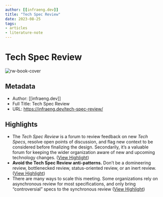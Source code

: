 ```yaml
---
author: [[infraeng.dev]]
title: "Tech Spec Review"
date: 2023-08-25
tags: 
- articles
- literature-note
---
```

# Tech Spec Review

![rw-book-cover](https://infraeng.dev/static/site.png)

## Metadata
- Author: [[infraeng.dev]]
- Full Title: Tech Spec Review
- URL: https://infraeng.dev/tech-spec-review/

## Highlights
- The *Tech Spec Review* is a forum to review feedback on new *Tech Specs*, resolve open points of discussion, and flag new context to be considered before finalizing the design. Secondarily, it’s a valuable forum for keeping the wider organization aware of new and upcoming technology changes. ([View Highlight](https://read.readwise.io/read/01gx9em61595qpc37kx9tqcrw0))
- **Avoid the Tech Spec Review anti-patterns.** Don’t be a domineering review, bottlenecked review, status-oriented review, or an inert review. ([View Highlight](https://read.readwise.io/read/01gx9enf4xmth5b2cfnp0n2rgp))
- There are many ways to scale this meeting. Some organizations rely on asynchronous review for most specifications, and only bring “controversial” specs to the synchronous review ([View Highlight](https://read.readwise.io/read/01gx9eppdehhmpcb2cd3css83q))
